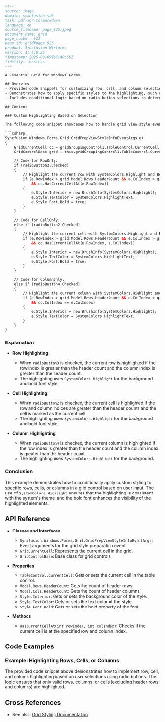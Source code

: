 ```html
<!--
source: image
domain: syncfusion-sdk
task: pdf-ocr-to-markdown
language: en
source_filename: page_925.jpeg
document_name: grid
page_number: 925
page_id: grid#page_925
product: Syncfusion Winforms
version: 11.4.0.26
timestamp: 2025-08-09T06:48:56Z
fidelity: lossless
-->

# Essential Grid for Windows Forms

## Overview
- Provides code snippets for customizing row, cell, and column selection highlighting in the Syncfusion Windows Forms Grid.
- Demonstrates how to apply specific styles to the highlighting, such as using `SystemColors.Highlight` for the background color.
- Includes conditional logic based on radio button selections to determine the type of highlighting (row-only, cell-only, or column-only).

## Content

### Custom Highlighting Based on Selection

The following code snippet showcases how to handle grid view style events to apply custom highlighting for rows, cells, or columns depending on user input (radio button selections).

```csharp
Syncfusion.Windows.Forms.Grid.GridPrepViewStyleInfoEventArgs e)
{
    GridCurrentCell cc = gridGroupingControl1.TableControl.CurrentCell;
    GridControlBase grid = this.gridGroupingControl1.TableControl.CurrentCell.Grid;

    // Code for RowOnly.
    if (radioButton3.Checked)
    {
        // Highlight the current row with SystemColors.Highlight and Bold font.
        if (e.RowIndex > grid.Model.Rows.HeaderCount && e.ColIndex > grid.Model.Cols.HeaderCount
            && cc.HasCurrentCellAt(e.RowIndex))
        {
            e.Style.Interior = new BrushInfo(SystemColors.Highlight);
            e.Style.TextColor = SystemColors.HighlightText;
            e.Style.Font.Bold = true;
        }
    }

    // Code for CellOnly.
    else if (radioButton2.Checked)
    {
        // Highlight the current cell with SystemColors.Highlight and Bold font.
        if (e.RowIndex > grid.Model.Rows.HeaderCount && e.ColIndex > grid.Model.Cols.HeaderCount
            && cc.HasCurrentCellAt(e.RowIndex, e.ColIndex))
        {
            e.Style.Interior = new BrushInfo(SystemColors.Highlight);
            e.Style.TextColor = SystemColors.HighlightText;
            e.Style.Font.Bold = true;
        }
    }

    // Code for ColumnOnly.
    else if (radioButton4.Checked)
    {
        // Highlight the current column with SystemColors.Highlight and Bold font.
        if (e.RowIndex > grid.Model.Rows.HeaderCount && e.ColIndex > grid.Model.Cols.HeaderCount
            && cc.ColIndex == e.ColIndex)
        {
            e.Style.Interior = new BrushInfo(SystemColors.Highlight);
            e.Style.TextColor = SystemColors.HighlightText;
        }
    }
}
```

### Explanation
- **Row Highlighting**: 
  - When `radioButton3` is checked, the current row is highlighted if the row index is greater than the header count and the column index is greater than the header count.
  - The highlighting uses `SystemColors.Highlight` for the background and bold font style.

- **Cell Highlighting**: 
  - When `radioButton2` is checked, the current cell is highlighted if the row and column indices are greater than the header counts and the cell is marked as the current cell.
  - The highlighting uses `SystemColors.Highlight` for the background and bold font style.

- **Column Highlighting**: 
  - When `radioButton4` is checked, the current column is highlighted if the row index is greater than the header count and the column index is greater than the header count.
  - The highlighting uses `SystemColors.Highlight` for the background.

### Conclusion
This example demonstrates how to conditionally apply custom styling to specific rows, cells, or columns in a grid control based on user input. The use of `SystemColors.Highlight` ensures that the highlighting is consistent with the system's theme, and the bold font enhances the visibility of the highlighted elements.

## API Reference

- **Classes and Interfaces**
  - `Syncfusion.Windows.Forms.Grid.GridPrepViewStyleInfoEventArgs`: Event arguments for the grid style preparation event.
  - `GridCurrentCell`: Represents the current cell in the grid.
  - `GridControlBase`: Base class for grid controls.

- **Properties**
  - `TableControl.CurrentCell`: Gets or sets the current cell in the table control.
  - `Model.Rows.HeaderCount`: Gets the count of header rows.
  - `Model.Cols.HeaderCount`: Gets the count of header columns.
  - `Style.Interior`: Gets or sets the background color of the style.
  - `Style.TextColor`: Gets or sets the text color of the style.
  - `Style.Font.Bold`: Gets or sets the bold property of the font.

- **Methods**
  - `HasCurrentCellAt(int rowIndex, int colIndex)`: Checks if the current cell is at the specified row and column index.

## Code Examples

### Example: Highlighting Rows, Cells, or Columns

The provided code snippet above demonstrates how to implement row, cell, and column highlighting based on user selections using radio buttons. The logic ensures that only valid rows, columns, or cells (excluding header rows and columns) are highlighted.

## Cross References

- See also: [Grid Styling Documentation](https://docs.syncfusion.com/windowsforms/)

<!-- tags: [Syncfusion, WindowsForms, Grid, Styling, Highlighting] keywords: [GridPrepViewStyleInfoEventArgs, GridCurrentCell, GridControlBase, SystemColors.Highlight, HighlightText, BoldFont] -->
```